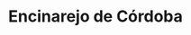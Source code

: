 ---
title: Encinarejo de Córdoba
url: /encinarejo-de-cordoba/
latitude: 37.833
longitude: -4.924
---
